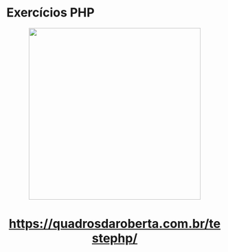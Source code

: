 # Exercícios PHP

<p align="center"><img src="https://www.php.net/images/logos/new-php-logo.svg" width="400"></p>

# <p align="center"> https://quadrosdaroberta.com.br/testephp/ </p>
